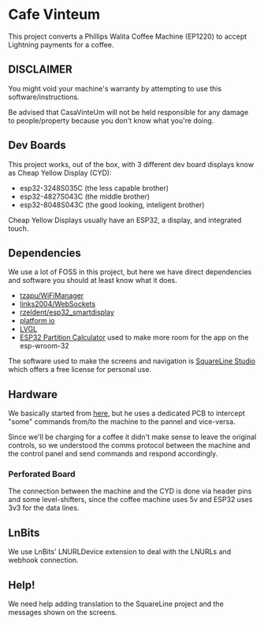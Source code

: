 # Cafe Vinteum

This project converts a Phillips Walita Coffee Machine (EP1220) to accept Lightning payments for a coffee.

## DISCLAIMER

You might void your machine's warranty by attempting to use this software/instructions.

Be advised that CasaVinteUm will not be held responsible for any damage to people/property because you don't know what you're doing.

## Dev Boards

This project works, out of the box, with 3 different dev board displays know as Cheap Yellow Display (CYD):

- esp32-3248S035C (the less capable brother)
- esp32-4827S043C (the middle brother)
- esp32-8048S043C (the good looking, inteligent brother)

Cheap Yellow Displays usually have an ESP32, a display, and integrated touch.

## Dependencies

We use a lot of FOSS in this project, but here we have direct dependencies and software you should at least know what it does.

- [tzapu/WiFiManager](https://github.com/tzapu/WiFiManager)
- [links2004/WebSockets](https://github.com/links2004/WebSockets)
- [rzeldent/esp32_smartdisplay](https://github.com/rzeldent/esp32_smartdisplay)
- [platform io](https://platformio.org)
- [LVGL](https://lvgl.io)
- [ESP32 Partition Calculator](https://esp32.jgarrettcorbin.com) used to make more room for the app on the esp-wroom-32 

The software used to make the screens and navigation is [SquareLine Studio](https://squareline.io/) which offers a free license for personal use.

## Hardware

We basically started from [here](https://github.com/TillFleisch/ESPHome-Philips-Smart-Coffee), but he uses a dedicated PCB to intercept "some" commands from/to the machine to the pannel and vice-versa.

Since we'll be charging for a coffee it didn't make sense to leave the original controls, so we understood the comms protocol between the machine and the control panel and send commands and respond accordingly.

### Perforated Board

The connection between the machine and the CYD is done via header pins and some level-shifters, since the coffee machine uses 5v and ESP32 uses 3v3 for the data lines.

## LnBits

We use LnBits' LNURLDevice extension to deal with the LNURLs and webhook connection.

## Help!

We need help adding translation to the SquareLine project and the messages shown on the screens.